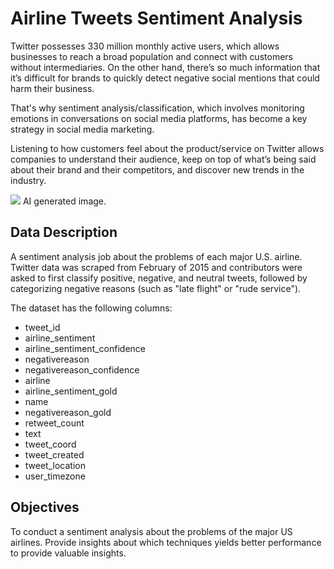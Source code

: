 # Airline Tweets Sentiment Analysis

Twitter possesses 330 million monthly active users, which allows businesses to reach a broad population and connect with customers without intermediaries. On the other hand, there’s so much information that it’s difficult for brands to quickly detect negative social mentions that could harm their business.

That's why sentiment analysis/classification, which involves monitoring emotions in conversations on social media platforms, has become a key strategy in social media marketing.

Listening to how customers feel about the product/service on Twitter allows companies to understand their audience, keep on top of what’s being said about their brand and their competitors, and discover new trends in the industry.

![](https://i.imgur.com/TtvR0Y0.jpg)
AI generated image.


## Data Description

A sentiment analysis job about the problems of each major U.S. airline. Twitter data was scraped from February of 2015 and contributors were asked to first classify positive, negative, and neutral tweets, followed by categorizing negative reasons (such as "late flight" or "rude service").

The dataset has the following columns:

- tweet_id
- airline_sentiment
- airline_sentiment_confidence
- negativereason
- negativereason_confidence
- airline
- airline_sentiment_gold
- name
- negativereason_gold
- retweet_count
- text
- tweet_coord
- tweet_created
- tweet_location
- user_timezone


## Objectives

To conduct a sentiment analysis about the problems of the major US airlines. Provide insights about which techniques yields better performance to provide valuable insights.



